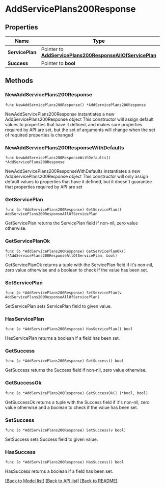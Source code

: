# AddServicePlans200Response

## Properties

Name | Type | Description | Notes
------------ | ------------- | ------------- | -------------
**ServicePlan** | Pointer to [**AddServicePlans200ResponseAllOfServicePlan**](AddServicePlans200ResponseAllOfServicePlan.md) |  | [optional] 
**Success** | Pointer to **bool** |  | [optional] 

## Methods

### NewAddServicePlans200Response

`func NewAddServicePlans200Response() *AddServicePlans200Response`

NewAddServicePlans200Response instantiates a new AddServicePlans200Response object
This constructor will assign default values to properties that have it defined,
and makes sure properties required by API are set, but the set of arguments
will change when the set of required properties is changed

### NewAddServicePlans200ResponseWithDefaults

`func NewAddServicePlans200ResponseWithDefaults() *AddServicePlans200Response`

NewAddServicePlans200ResponseWithDefaults instantiates a new AddServicePlans200Response object
This constructor will only assign default values to properties that have it defined,
but it doesn't guarantee that properties required by API are set

### GetServicePlan

`func (o *AddServicePlans200Response) GetServicePlan() AddServicePlans200ResponseAllOfServicePlan`

GetServicePlan returns the ServicePlan field if non-nil, zero value otherwise.

### GetServicePlanOk

`func (o *AddServicePlans200Response) GetServicePlanOk() (*AddServicePlans200ResponseAllOfServicePlan, bool)`

GetServicePlanOk returns a tuple with the ServicePlan field if it's non-nil, zero value otherwise
and a boolean to check if the value has been set.

### SetServicePlan

`func (o *AddServicePlans200Response) SetServicePlan(v AddServicePlans200ResponseAllOfServicePlan)`

SetServicePlan sets ServicePlan field to given value.

### HasServicePlan

`func (o *AddServicePlans200Response) HasServicePlan() bool`

HasServicePlan returns a boolean if a field has been set.

### GetSuccess

`func (o *AddServicePlans200Response) GetSuccess() bool`

GetSuccess returns the Success field if non-nil, zero value otherwise.

### GetSuccessOk

`func (o *AddServicePlans200Response) GetSuccessOk() (*bool, bool)`

GetSuccessOk returns a tuple with the Success field if it's non-nil, zero value otherwise
and a boolean to check if the value has been set.

### SetSuccess

`func (o *AddServicePlans200Response) SetSuccess(v bool)`

SetSuccess sets Success field to given value.

### HasSuccess

`func (o *AddServicePlans200Response) HasSuccess() bool`

HasSuccess returns a boolean if a field has been set.


[[Back to Model list]](../README.md#documentation-for-models) [[Back to API list]](../README.md#documentation-for-api-endpoints) [[Back to README]](../README.md)


